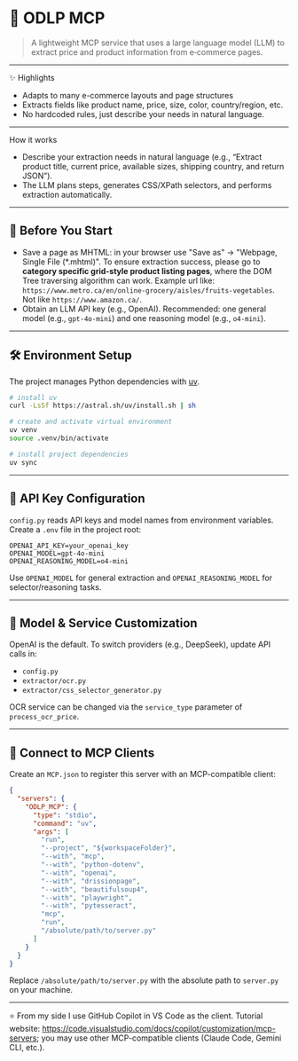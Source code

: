 # 🚀 ODLP MCP

> A lightweight MCP service that uses a large language model (LLM) to extract price and product information from e‑commerce pages.

---

✨ Highlights
- Adapts to many e-commerce layouts and page structures
- Extracts fields like product name, price, size, color, country/region, etc.
- No hardcoded rules, just describe your needs in natural language.
---

How it works
- Describe your extraction needs in natural language (e.g., “Extract product title, current price, available sizes, shipping country, and return JSON”).
- The LLM plans steps, generates CSS/XPath selectors, and performs extraction automatically.

---

## 🔧 Before You Start
- Save a page as MHTML: in your browser use "Save as" → "Webpage, Single File (*.mhtml)". To ensure extraction success, please go to **category specific grid-style product listing pages**, where the DOM Tree traversing algorithm can work. Example url like: `https://www.metro.ca/en/online-grocery/aisles/fruits-vegetables`. Not like `https://www.amazon.ca/`.
- Obtain an LLM API key (e.g., OpenAI). Recommended: one general model (e.g., `gpt-4o-mini`) and one reasoning model (e.g., `o4-mini`).

---

## 🛠 Environment Setup

The project manages Python dependencies with [uv](https://github.com/astral-sh/uv).

```bash
# install uv
curl -LsSf https://astral.sh/uv/install.sh | sh

# create and activate virtual environment
uv venv
source .venv/bin/activate

# install project dependencies
uv sync
```

---

## 🔑 API Key Configuration

`config.py` reads API keys and model names from environment variables. Create a `.env` file in the project root:

```
OPENAI_API_KEY=your_openai_key
OPENAI_MODEL=gpt-4o-mini
OPENAI_REASONING_MODEL=o4-mini
```

Use `OPENAI_MODEL` for general extraction and `OPENAI_REASONING_MODEL` for selector/reasoning tasks.

---

## 🔁 Model & Service Customization

OpenAI is the default. To switch providers (e.g., DeepSeek), update API calls in:
- `config.py`
- `extractor/ocr.py`
- `extractor/css_selector_generator.py`

OCR service can be changed via the `service_type` parameter of `process_ocr_price`.

---

## 🔌 Connect to MCP Clients

Create an `MCP.json` to register this server with an MCP-compatible client:

```json
{
  "servers": {
    "ODLP_MCP": {
      "type": "stdio",
      "command": "uv",
      "args": [
        "run",
        "--project", "${workspaceFolder}",
        "--with", "mcp",
        "--with", "python-dotenv",
        "--with", "openai",
        "--with", "drissionpage",
        "--with", "beautifulsoup4",
        "--with", "playwright",
        "--with", "pytesseract",
        "mcp",
        "run",
        "/absolute/path/to/server.py"
      ]
    }
  }
}
```

Replace `/absolute/path/to/server.py` with the absolute path to `server.py` on your machine.

---

⭐ From my side I use GitHub Copilot in VS Code as the client. Tutorial website: https://code.visualstudio.com/docs/copilot/customization/mcp-servers; you may use other MCP-compatible clients (Claude Code, Gemini CLI, etc.).
